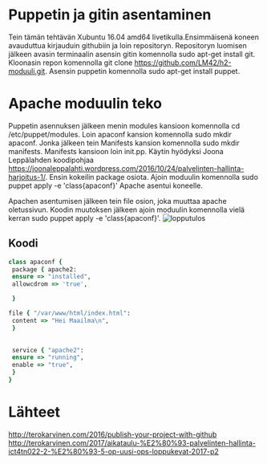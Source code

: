 # Puppetin ja gitin asentaminen

Tein tämän tehtävän Xubuntu 16.04 amd64 livetikulla.Ensimmäisenä koneen avauduttua kirjauduin githubiin ja loin repositoryn. Repositoryn luomisen jälkeen 
 avasin terminaalin asensin gitin  komennolla sudo apt-get install git. Kloonasin repon komennolla git clone https://github.com/LM42/h2-moduuli.git. 
Asensin puppetin komennolla sudo apt-get install puppet. 


# Apache moduulin teko
Puppetin  asennuksen jälkeen menin modules kansioon komennolla cd /etc/puppet/modules. Loin apaconf kansion komennolla
sudo mkdir apaconf. Jonka jälkeen tein Manifests kansion komennolla sudo mkdir manifests. Manifests kansioon loin init.pp. Käytin hyödyksi Joona Leppälahden koodipohjaa 
https://joonaleppalahti.wordpress.com/2016/10/24/palvelinten-hallinta-harjoitus-1/. Ensin kokeilin package osiota. Ajoin moduulin komennolla sudo puppet apply -e  'class{apaconf}'
Apache asentui koneelle. 

Apachen asentumisen jälkeen tein file osion, joka muuttaa apache oletussivun. Koodin muutoksen jälkeen ajoin moduulin komennolla vielä kerran sudo puppet apply -e 'class{apaconf}'.
![lopputulos](https://cloud.githubusercontent.com/assets/26084772/24906618/f7ca7820-1ea7-11e7-9c3e-874dfa72e225.png)

## Koodi
``` ruby
class apaconf {
 package { apache2:
 ensure => "installed",
 allowcdrom => 'true',

 }

file { "/var/www/html/index.html":
 content => "Hei Maailma\n",
 }
 

 service { "apache2":
 ensure => "running",
 enable => "true",
 }
}
```
# Lähteet
        
http://terokarvinen.com/2016/publish-your-project-with-github
http://terokarvinen.com/2017/aikataulu-%E2%80%93-palvelinten-hallinta-ict4tn022-2-%E2%80%93-5-op-uusi-ops-loppukevat-2017-p2
